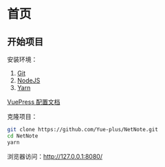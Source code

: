 # 首页

## 开始项目

安装环境：
1. [Git](https://git-scm.com/)
2. [NodeJS](https://nodejs.org/en/download/)
3. [Yarn](https://classic.yarnpkg.com/en/docs/install#windows-stable)

[VuePress 配置文档](https://vuepress.vuejs.org/zh/guide/)

克隆项目：
```sh
git clone https://github.com/Yue-plus/NetNote.git
cd NetNote
yarn
```

浏览器访问：<http://127.0.0.1:8080/>